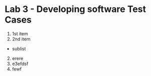 # __Lab 3 - Developing software Test Cases__
1. 1st item
2. 2nd item
* sublist
2. erere
5. e3efdsf
4. fewf 